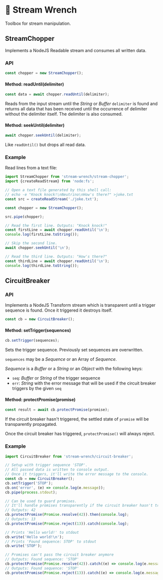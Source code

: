 # 🔧 Stream Wrench

Toolbox for stream manipulation.

## StreamChopper

Implements a NodeJS Readable stream and consumes all written data.

### API

```js
const chopper = new StreamChopper();
```

#### Method: readUntil(delimiter)

```js
const data = await chopper.readUntil(delimiter);
```

Reads from the input stream until the *String* or *Buffer* `delimiter` is found and returns all data that has been received until the occurrence of delimiter without the delimiter itself. The delimiter is also consumed.

#### Method: seekUntil(delimiter)

```js
await chopper.seekUntil(delimiter);
```

Like `readUntil()` but drops all read data.

### Example

Read lines from a text file:

```js
import StreamChopper from 'stream-wrench/stream-chopper';
import {createReadStream} from 'node:fs';

// Open a text file generated by this shell call:
// echo -e "Knock knock!\nNeutrino\nHow's there?" >joke.txt
const src = createReadStream('./joke.txt');

const chopper = new StreamChopper();

src.pipe(chopper);

// Read the first line. Outputs: "Knock knock!"
const firstLine = await chopper.readUntil('\n');
console.log(firstLine.toString());

// Skip the second line.
await chopper.seekUntil('\n');

// Read the third line. Outputs: "How's there?"
const thirdLine = await chopper.readUntil('\n');
console.log(thirdLine.toString());
```

## CircuitBreaker

### API

Implements a NodeJS Transform stream which is transparent until a trigger sequence is found. Once it triggered it destroys itself.

```js
const cb = new CircuitBreaker();
```

#### Method: setTrigger(sequences)

```js
cb.setTrigger(sequences);
```

Sets the trigger sequence. Previously set sequences are overwritten.

`sequences` may be a *Sequence* or an Array of *Sequence*.


*Sequence* is a *Buffer* or a *String* or an *Object* with the following keys:
* `seq`: *Buffer* or *String* of the trigger sequence
* `err`: *String* with the error message that will be used if the circuit breaker triggers by the given `seq`


#### Method: protectPromise(promise)

```js
const result = await cb.protectPromise(promise);
```

If the circuit breaker hasn't triggered, the settled state of `promise` will be transparently propagated.

Once the circuit breaker has triggered, `protectPromise()` will always reject.

### Example

```js
import CircuitBreaker from 'stream-wrench/circuit-breaker';

// Setup with trigger sequence 'STOP'.
// All passed data is written to console output.
// Once it triggers, it'll write the error message to the console.
const cb = new CircuitBreaker();
cb.setTrigger('STOP');
cb.on('error', (e) => console.log(e.message));
cb.pipe(process.stdout);

// Can be used to guard promises.
// It'll handle promises transparently if the circuit breaker hasn't triggered, yet.
// Outputs: 42
cb.protectPromise(Promise.resolve(42)).then(console.log);
// Outputs: 13
cb.protectPromise(Promise.reject(13)).catch(console.log);

// Prints 'Hello world!' to stdout
cb.write('Hello world!\n');
// Prints 'Found sequence: STOP' to stdout
cb.write('STOP');

// Promises can't pass the circuit breaker anymore
// Outputs: Found sequence: 'STOP'
cb.protectPromise(Promise.resolve(42)).catch((e) => console.log(e.message));
// Outputs: Found sequence: 'STOP'
cb.protectPromise(Promise.reject(13)).catch((e) => console.log(e.message));
```
